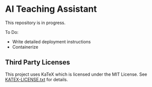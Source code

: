 # AI Teaching Assistant
This repository is in progress. 

To Do: 
- Write detailed deployment instructions
- Containerize

## Third Party Licenses

This project uses KaTeX which is licensed under the MIT License. 
See [KATEX-LICENSE.txt](licenses/KATEX-LICENSE.txt) for details.

